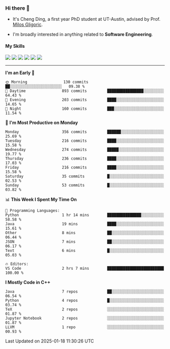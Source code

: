 ### Hi there 👋

* It's Cheng Ding, a first year PhD student at UT-Austin, advised by Prof. [Milos Gligoric](https://users.ece.utexas.edu/~gligoric/).

* I'm broadly interested in anything related to **Software Engineering**.

#### My Skills

![](https://img.shields.io/badge/C++-65318e?logo=cplusplus&logoColor=fff)
![](https://img.shields.io/badge/Python-3e74a2?logo=python&logoColor=fff)
![](https://img.shields.io/badge/C-5654a2?logo=c&logoColor=fff)
![](https://img.shields.io/badge/Go-00aaff?logo=go&logoColor=fff)
![](https://img.shields.io/badge/Docker-0088ff?logo=docker&logoColor=fff)
![](https://img.shields.io/badge/Apache-D22128?logo=apache&logoColor=fff)

---
<!--START_SECTION:waka-->
**I'm an Early 🐤** 

```text
🌞 Morning                130 commits         ██░░░░░░░░░░░░░░░░░░░░░░░   09.38 % 
🌆 Daytime                893 commits         ████████████████░░░░░░░░░   64.43 % 
🌃 Evening                203 commits         ████░░░░░░░░░░░░░░░░░░░░░   14.65 % 
🌙 Night                  160 commits         ███░░░░░░░░░░░░░░░░░░░░░░   11.54 % 
```
📅 **I'm Most Productive on Monday** 

```text
Monday                   356 commits         ██████░░░░░░░░░░░░░░░░░░░   25.69 % 
Tuesday                  216 commits         ████░░░░░░░░░░░░░░░░░░░░░   15.58 % 
Wednesday                274 commits         █████░░░░░░░░░░░░░░░░░░░░   19.77 % 
Thursday                 236 commits         ████░░░░░░░░░░░░░░░░░░░░░   17.03 % 
Friday                   216 commits         ████░░░░░░░░░░░░░░░░░░░░░   15.58 % 
Saturday                 35 commits          █░░░░░░░░░░░░░░░░░░░░░░░░   02.53 % 
Sunday                   53 commits          █░░░░░░░░░░░░░░░░░░░░░░░░   03.82 % 
```


📊 **This Week I Spent My Time On** 

```text
💬 Programming Languages: 
Python                   1 hr 14 mins        ███████████████░░░░░░░░░░   58.58 % 
Java                     19 mins             ████░░░░░░░░░░░░░░░░░░░░░   15.61 % 
Other                    8 mins              ██░░░░░░░░░░░░░░░░░░░░░░░   06.44 % 
JSON                     7 mins              ██░░░░░░░░░░░░░░░░░░░░░░░   06.17 % 
Text                     6 mins              █░░░░░░░░░░░░░░░░░░░░░░░░   05.03 % 

🔥 Editors: 
VS Code                  2 hrs 7 mins        █████████████████████████   100.00 % 
```

**I Mostly Code in C++** 

```text
Java                     7 repos             ██░░░░░░░░░░░░░░░░░░░░░░░   06.54 % 
Python                   4 repos             █░░░░░░░░░░░░░░░░░░░░░░░░   03.74 % 
TeX                      2 repos             ░░░░░░░░░░░░░░░░░░░░░░░░░   01.87 % 
Jupyter Notebook         2 repos             ░░░░░░░░░░░░░░░░░░░░░░░░░   01.87 % 
LLVM                     1 repo              ░░░░░░░░░░░░░░░░░░░░░░░░░   00.93 % 
```




 Last Updated on 2025-01-18 11:30:26 UTC
<!--END_SECTION:waka-->
